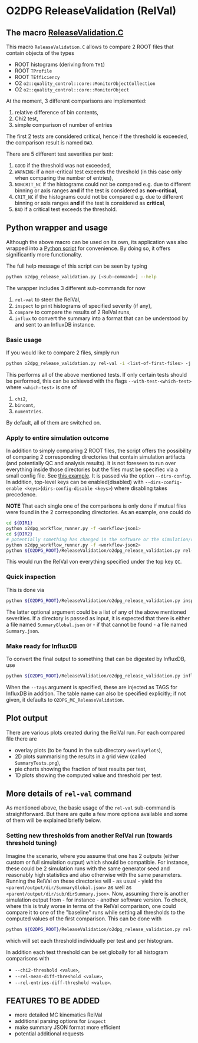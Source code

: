 # O2DPG ReleaseValidation (RelVal)

## The macro [ReleaseValidation.C](ReleaseValidation.C)

This macro `ReleaseValidation.C` allows to compare 2 ROOT files that contain objects of the types
* ROOT histograms (deriving from `TH1`)
* ROOT `TProfile`
* ROOT `TEfficiency`
* O2 `o2::quality_control::core::MonitorObjectCollection`
* O2 `o2::quality_control::core::MonitorObject`

At the moment, 3 different comparisons are implemented:
1. relative difference of bin contents,
1. Chi2 test,
1. simple comparison of number of entries

The first 2 tests are considered critical, hence if the threshold is exceeded, the comparison result is named `BAD`.

There are 5 different test severities per test:
1. `GOOD` if the threshold was not exceeded,
1. `WARNING`: if a non-critical test exceeds the threshold (in this case only when comparing the number of entries),
1. `NONCRIT_NC` if the histograms could not be compared e.g. due to different binning or axis ranges **and** if the test is considered as **non-critical**,
1. `CRIT_NC` if the histograms could not be compared e.g. due to different binning or axis ranges **and** if the test is considered as **critical**,
1. `BAD` if a critical test exceeds the threshold.

## Python wrapper and usage

Although the above macro can be used on its own, its application was also wrapped into a [Python script](o2dpg_release_validation.py) for convenience. By doing so, it offers significantly more functionality.

The full help message of this script can be seen by typing
```bash
python o2dpg_release_validation.py [<sub-command>] --help
```
The wrapper includes 3 different sub-commands for now
1. `rel-val` to steer the RelVal,
1. `inspect` to print histograms of specified severity (if any),
1. `compare` to compare the results of 2 RelVal runs,
1. `influx` to convert the summary into a format that can be understood by and sent to an InfluxDB instance.

### Basic usage

If you would like to compare 2 files, simply run
```bash
python o2dpg_release_validation.py rel-val -i <list-of-first-files> -j <list-of-second-files> [-o <output/dir>]
```
This performs all of the above mentioned tests. If only certain tests should be performed, this can be achieved with the flags `--with-test-<which-test>` where `<which-test>` is one of
1. `chi2`,
1. `bincont`,
1. `numentries`.

By default, all of them are switched on.

### Apply to entire simulation outcome

In addition to simply comparing 2 ROOT files, the script offers the possibility of comparing 2 corresponding directories that contain simulation artifacts (and potentially QC and analysis results). It is not foreseen to run over everything inside those directories but the files must be specifiec via a small config file. See [this example](config/rel_val_sim_dirs_default.json). It is passed via the option `--dirs-config`. In addition, top-level keys can be enabled(disabled) with `--dirs-config-enable <keys>`(`dirs-config-disable <keys>`) where disabling takes precedence.

**NOTE** That each single one of the comparisons is only done if mutual files were found in the 2 corresponding directories. As an example, one could do
```bash
cd ${DIR1}
python o2dpg_workflow_runner.py -f <workflow-json1>
cd ${DIR2}
# potentially something has changed in the software or the simulation/reconstruction parameters
python o2dpg_workflow_runner.py -f <workflow-json2>
python ${O2DPG_ROOT}/ReleaseValidation/o2dpg_release_validation.py rel-val -i ${DIR1} -j ${DIR2} --dirs-config ${O2DPG_ROOT}/RelVal/config/rel_val_sim_dirs_default.json --dirs-config-enable QC [-o <output/dir>] [<test-flags>]
```
This would run the RelVal von everything specified under the top key `QC`.

### Quick inspection

This is done via
```bash
python ${O2DPG_ROOT}/ReleaseValidation/o2dpg_release_validation.py inspect <path-to-outputdir-or-file> [--severity <severity>]
```
The latter optional argument could be a list of any of the above mentioned severities. If a directory is passed as input, it is expected that there is either a file named `SummaryGlobal.json` or - if that cannot be found - a file named `Summary.json`.

### Make ready for InfluxDB

To convert the final output to something that can be digested by InfluxDB, use
```bash
python ${O2DPG_ROOT}/ReleaseValidation/o2dpg_release_validation.py influx --dir <rel-val-out-dir> [--tags k1=v1 k2=v2 ...] [--table-name <chosen-table-name>]
```
When the `--tags` argument is specified, these are injected as TAGS for InfluxDB in addition. The table name can also be specified explicitly; if not given, it defaults to `O2DPG_MC_ReleaseValidation`.

## Plot output

There are various plots created during the RelVal run. For each compared file there are
* overlay plots (to be found in the sub directory `overlayPlots`),
* 2D plots summarising the results in a grid view (called `SummaryTests.png`),
* pie charts showing the fraction of test results per test,
* 1D plots showing the computed value and threshold per test.

## More details of `rel-val` command

As mentioned above, the basic usage of the `rel-val` sub-command is straightforward. But there are quite a few more options available and some of them will be explained briefly below.

### Setting new thresholds from another RelVal run (towards threshold tuning)

Imagine the scenario, where you assume that one has 2 outputs (either custom or full simulation output) which should be compatible. For instance, these could be 2 simulation runs with the same generator seed and reasonably high statistics and also otherwise with the same parameters.
Running the RelVal on these directories will - as usual - yield the `<parent/output/dir/SummaryGlobal.json>` as well as `<parent/output/dir/sub/dirSummary.json>`. Now, assuming there is another simulation output from - for instance - another software version. To check, where this is truly worse in terms of the RelVal comparison, one could compare it to one of the "baseline" runs while setting all thresholds to the computed values of the first comparison. This can be done with
```bash
python ${O2DPG_ROOT}/ReleaseValidation/o2dpg_release_validation.py rel-val -i ${DIR1} ${DIR2} [-o <output/dir>] --use-values-as-thresholds <parent/output/dir/SummaryGlobal.json>
```
which will set each threshold individually per test and per histogram.

In addition each test threshold can be set globally for all histogram comparisons with
* `--chi2-threshold <value>`,
* `--rel-mean-diff-threshold <value>`,
* `--rel-entries-diff-threshold <value>`.


## FEATURES TO BE ADDED

* more detailed MC kinematics RelVal
* additional parsing options for `inspect`
* make summary JSON format more efficient
* potential additional requests
